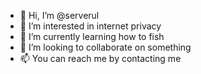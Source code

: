 - 👋 Hi, I’m @serverul
- 👀 I’m interested in internet privacy
- 🌱 I’m currently learning how to fish
- 💞️ I’m looking to collaborate on something
- 📫 You can reach me by contacting me

<!---
serverul/serverul is a ✨ special ✨ repository because its `README.md` (this file) appears on your GitHub profile.
You can click the Preview link to take a look at your changes.
--->
